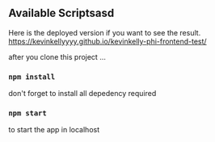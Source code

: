 ## Available Scriptsasd

Here is the deployed version if you want to see the result.<br />
https://kevinkellyyyy.github.io/kevinkelly-phi-frontend-test/

after you clone this project ...
### `npm install`
don't forget to install all depedency required
### `npm start`
to start the app in localhost
